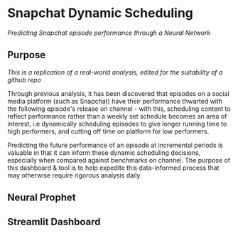 # Snapchat Dynamic Scheduling 
*Predicting Snapchat episode performance through a Neural Network*

## Purpose 
*This is a replication of a real-world analysis, edited for the suitability of a github repo*

Through previous analysis, it has been discovered that episodes on a social media platform (such as Snapchat) have their performance thwarted with the following episode's release on channel - with this, scheduling content to reflect performance rather than a weekly set schedule becomes an area of interest, i.e dynamically scheduling episodes to give longer running time to high performers, and cutting off time on platform for low performers.  

Predicting the future performance of an episode at incremental periods is valuable in that it can inform these dynamic scheduling decisions, especially when compared against benchmarks on channel. The purpose of this dashboard & tool is to help expedite this data-informed process that may otherwise require rigorous analysis daily.

## Neural Prophet

## Streamlit Dashboard 
